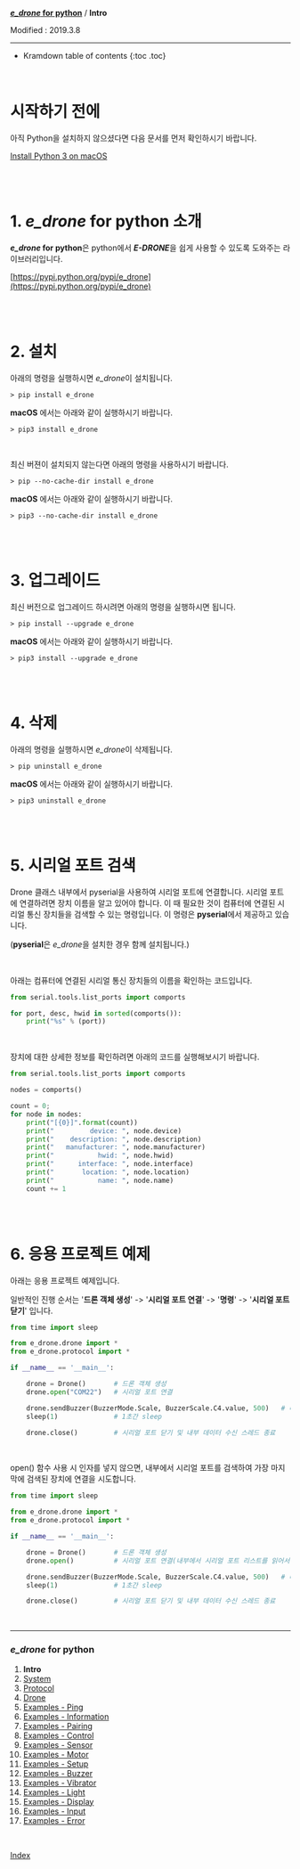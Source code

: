 **[*e_drone* for python](index.md)** / **Intro**

Modified : 2019.3.8

---

* Kramdown table of contents
{:toc .toc}

<br>


# 시작하기 전에

아직 Python을 설치하지 않으셨다면 다음 문서를 먼저 확인하시기 바랍니다.

[Install Python 3 on macOS](/documents/kr/manual/install_python_3_on_mac_os/)


<br>
<br>


# 1. *e_drone* for python 소개

***e_drone* for python**은 python에서 ***E-DRONE***을 쉽게 사용할 수 있도록 도와주는 라이브러리입니다.

[https://pypi.python.org/pypi/e_drone](https://pypi.python.org/pypi/e_drone)


<br>
<br>


# 2. 설치

아래의 명령을 실행하시면 *e_drone*이 설치됩니다.

```
> pip install e_drone
```

**macOS** 에서는 아래와 같이 실행하시기 바랍니다.

```
> pip3 install e_drone
```


<br>

최신 버젼이 설치되지 않는다면 아래의 명령을 사용하시기 바랍니다.

```
> pip --no-cache-dir install e_drone
```

**macOS** 에서는 아래와 같이 실행하시기 바랍니다.

```
> pip3 --no-cache-dir install e_drone
```


<br>
<br>


# 3. 업그레이드

최신 버전으로 업그레이드 하시려면 아래의 명령을 실행하시면 됩니다.

```
> pip install --upgrade e_drone
```

**macOS** 에서는 아래와 같이 실행하시기 바랍니다.

```
> pip3 install --upgrade e_drone
```


<br>
<br>


# 4. 삭제

아래의 명령을 실행하시면 *e_drone*이 삭제됩니다.

```
> pip uninstall e_drone
```

**macOS** 에서는 아래와 같이 실행하시기 바랍니다.

```
> pip3 uninstall e_drone
```


<br>
<br>


# 5. 시리얼 포트 검색


Drone 클래스 내부에서 pyserial을 사용하여 시리얼 포트에 연결합니다. 시리얼 포트에 연결하려면 장치 이름을 알고 있어야 합니다. 이 때 필요한 것이 컴퓨터에 연결된 시리얼 통신 장치들을 검색할 수 있는 명령입니다. 이 명령은 **pyserial**에서 제공하고 있습니다.

(**pyserial**은 *e_drone*을 설치한 경우 함께 설치됩니다.)

<br>

아래는 컴퓨터에 연결된 시리얼 통신 장치들의 이름을 확인하는 코드입니다.

```py
from serial.tools.list_ports import comports

for port, desc, hwid in sorted(comports()):
    print("%s" % (port))
```

<br>

장치에 대한 상세한 정보를 확인하려면 아래의 코드를 실행해보시기 바랍니다.

```py
from serial.tools.list_ports import comports

nodes = comports()

count = 0;
for node in nodes:
    print("[{0}]".format(count))
    print("         device: ", node.device)
    print("    description: ", node.description)
    print("   manufacturer: ", node.manufacturer)
    print("           hwid: ", node.hwid)
    print("      interface: ", node.interface)
    print("       location: ", node.location)
    print("           name: ", node.name)
    count += 1
```


<br>
<br>


# 6. 응용 프로젝트 예제

아래는 응용 프로젝트 예제입니다.

일반적인 진행 순서는 '**드론 객체 생성**' -> '**시리얼 포트 연결**' -> '**명령**' -> '**시리얼 포트 닫기**' 입니다.

```py
from time import sleep

from e_drone.drone import *
from e_drone.protocol import *

if __name__ == '__main__':

    drone = Drone()       # 드론 객체 생성
    drone.open("COM22")   # 시리얼 포트 연결

    drone.sendBuzzer(BuzzerMode.Scale, BuzzerScale.C4.value, 500)   # 버저에 4옥타브 도 소리를 500ms 동안 내라고 명령하기
    sleep(1)              # 1초간 sleep

    drone.close()         # 시리얼 포트 닫기 및 내부 데이터 수신 스레드 종료
```

<br>

open() 함수 사용 시 인자를 넣지 않으면, 내부에서 시리얼 포트를 검색하여 가장 마지막에 검색된 장치에 연결을 시도합니다.

```py
from time import sleep

from e_drone.drone import *
from e_drone.protocol import *

if __name__ == '__main__':

    drone = Drone()       # 드론 객체 생성
    drone.open()          # 시리얼 포트 연결(내부에서 시리얼 포트 리스트를 읽어서 마지막 장치에 연결)

    drone.sendBuzzer(BuzzerMode.Scale, BuzzerScale.C4.value, 500)   # 버저에 4옥타브 도 소리를 500ms 동안 내라고 명령하기
    sleep(1)              # 1초간 sleep

    drone.close()         # 시리얼 포트 닫기 및 내부 데이터 수신 스레드 종료
```


<br>

---

<h3><i>e_drone</i> for python</H3>

 1. **Intro**
 2. [System](02_system.md)
 3. [Protocol](03_protocol.md)
 4. [Drone](04_drone.md)
 5. [Examples - Ping](examples_01_ping.md)
 6. [Examples - Information](examples_02_information.md)
 7. [Examples - Pairing](examples_03_pairing.md)
 8. [Examples - Control](examples_04_control.md)
 9. [Examples - Sensor](examples_05_sensor.md)
10. [Examples - Motor](examples_06_motor.md)
11. [Examples - Setup](examples_07_setup.md)
12. [Examples - Buzzer](examples_08_buzzer.md)
13. [Examples - Vibrator](examples_09_vibrator.md)
14. [Examples - Light](examples_10_light.md)
15. [Examples - Display](examples_11_display.md)
16. [Examples - Input](examples_12_input.md)
17. [Examples - Error](examples_13_error.md)

<br>

[Index](index.md)
